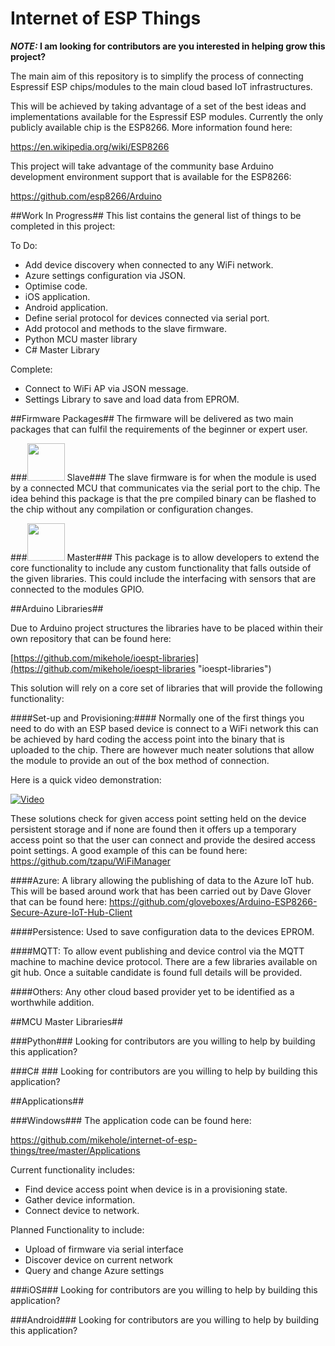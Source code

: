 # Internet of ESP Things

**_NOTE:_ I am looking for contributors are you interested in helping grow this project?**

The main aim of this repository is to simplify the process of connecting Espressif ESP chips/modules to the main cloud based IoT infrastructures. 

This will be achieved by taking advantage of a set of the best ideas and implementations available for the Espressif ESP modules. Currently the only publicly available chip is the ESP8266. More information found here:  

https://en.wikipedia.org/wiki/ESP8266

This project will take advantage of the community base Arduino development environment support that is available for the ESP8266:

https://github.com/esp8266/Arduino

##Work In Progress##
This list contains the general list of things to be completed in this project:

To Do:

- Add device discovery when connected to any WiFi network.
- Azure settings configuration via JSON.
- Optimise code.
- iOS application.
- Android application.
- Define serial protocol for devices connected via serial port.
- Add protocol and methods to the slave firmware.
- Python MCU master library
- C# Master Library
   

Complete:

- Connect to WiFi AP via JSON message.
- Settings Library to save and load data from EPROM.

##Firmware Packages##
The firmware will be delivered as two main packages that can fulfil the requirements of the beginner or expert user.  

###<img src="https://raw.githubusercontent.com/mikehole/internet-of-esp-things/master/Artwork/SlaveDevice.png" width="60" height=60> Slave###
The slave firmware is for when the module is used by a connected MCU that communicates via the serial port to the chip. The idea behind this package is that the pre compiled binary can be flashed to the chip without any compilation or configuration changes.     

###<img src="https://raw.githubusercontent.com/mikehole/internet-of-esp-things/master/Artwork/MasterDevice.png" width="60" height=60> Master###
This package is to allow developers to extend the core functionality to include any custom functionality that falls outside of the given libraries. This could include the interfacing with sensors that are connected to the modules GPIO. 

##Arduino Libraries##

Due to Arduino project structures the libraries have to be placed within their own repository that can be found here:

[https://github.com/mikehole/ioespt-libraries](https://github.com/mikehole/ioespt-libraries "ioespt-libraries")

This solution will rely on a core set of libraries that will provide the following functionality:  

####Set-up and Provisioning:####
Normally one of the first things you need to do with an ESP based device is connect to a WiFi network this can be achieved by hard coding the access point into the binary that is uploaded to the chip. There are however much neater solutions that allow the module to provide an out of the box method of connection.

Here is a quick video demonstration:

[![Video](https://i.ytimg.com/vi/nMpJDldm9oA/1.jpg?time=1456394675842)](https://youtu.be/nMpJDldm9oA)

These solutions check for given access point setting held on the device persistent storage and if none are found then it offers up a temporary access point so that the user can connect and provide the desired access point settings. A good example of this can be found here: https://github.com/tzapu/WiFiManager 

####Azure: 
A library allowing the publishing of data to the Azure IoT hub. This will be based around work that has been carried out by Dave Glover that can be found here: https://github.com/gloveboxes/Arduino-ESP8266-Secure-Azure-IoT-Hub-Client

####Persistence: 
Used to save configuration data to the devices EPROM.


####MQTT:
To allow event publishing and device control via the MQTT machine to machine device protocol. There are a few libraries available on git hub. Once a suitable candidate is found full details will be provided.

####Others:
Any other cloud based provider yet to be identified as a worthwhile addition.

##MCU Master Libraries##

###Python###
Looking for contributors are you willing to help by building this application?

###C# ###
Looking for contributors are you willing to help by building this application?

##Applications##

###Windows###
The application code can be found here:

https://github.com/mikehole/internet-of-esp-things/tree/master/Applications

Current functionality includes:

- Find device access point when device is in a provisioning state.
- Gather device information.
- Connect device to network.

Planned Functionality to include:

- Upload of firmware via serial interface
- Discover device on current network
- Query and change Azure settings 



###iOS###
Looking for contributors are you willing to help by building this application?

###Android###
Looking for contributors are you willing to help by building this application?




